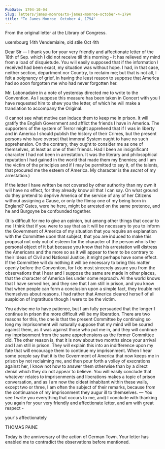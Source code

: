 ```yaml
---
PubDate: 1794-10-04
Slug: letters/james-monroe/to-james-monroe-october-4-1794
title: "To James Monroe  October 4, 1794"
---
```


   From the original letter at the Library of Congress.
   
   uxembourg 14th Vendemiaire, old stile Oct 4th

   Dear Sir &mdash;  I thank you for your very friendly and affectionate letter of 
   the 18th of Sep. which I did not receive till this morning  - It
   has relieved my mind from a load of disquietude. You will easily supposed
   that if the information I received had been exact, my situation was
   without hope. I had, in that case, neither section, department nor Country,
   to reclaim me; but that is not all, I felt a poignancy of grief, in having
   the least reason to suppose that America had so soon forgotten me who had
   never forgotten her.

   Mr. Labonadaire in a note of yesterday directed me to write to the
   Convention. As I suppose this measure has been taken in Concert with you
   I have requested him to shew you the letter, of which he will make a
   translation to accompany the Original.

   (I cannot see what motive can induce them to keep me in prison. It will
   gratify the English Government and afflict the friends I have in America.
   The supporters of the system of Terror might apprehend that if I was in
   liberty and in America I should publish the history of their Crimes, but
   the present persons who have overset that immoral System ought to have no
   such apprehension. On the contrary, they ought to consider me as one of
   themselves, at least as one of their friends. Had I been an insignificant
   character I had not been in arrestation. It was the literary and
   philosophical reputation I had gained in the world that made them my
   Enemies; and I am the victim of the principles and if I may be permitted
   to say it, of the talents, that procured me the esteem of America. My
   character is the *secret* of my arrestation.)

   If the letter I have written be not covered by other authority than my own
   it will have no effect, for they already know all that I can say. On what
   ground do they pretend to deprive America of the service of any of her
   Citizens without assigning a Cause, or only the flimsy one of my being
   born in England? Gates, were he here, might be arrested on the same
   pretence, and he and Burgoyne be confounded together.

   (It is difficult for me to give an opinion, but among other things that
   occur to me I think that if you were to say that as it will be necessary
   to you to inform the Government of America of my situation that you require an
   explanation with the Committee upon that subject, that you are induced to
   make this proposal not only out of esteem for the character of the person
   who is the personal object of it but because you know that his
   arrestation will distress the Americans and the more so as it will appear
   to them to be contrary to their Ideas of Civil and National Justice, it
   might perhaps have some effect. If the Committee will do nothing it will be 
   necessary to bring this matter openly before the Convention, for I do most 
   sincerely assure you from the observations that I hear and I suppose the same 
   are made in other places, that the character of America lies under some
   reproach. All the world knows that I have served her, and they see that I am 
   still in prison, and you know that when people can form a conclusion upon a
   simple fact, they trouble not themselves about reasons. I had rather that
   America cleared herself of all suspicion of ingratitude though I were to
   be the victim.

   You advise me to have patience, but I am fully persuaded that the longer I
   continue in prison the more difficult will be my liberation. There are two
   reasons for this, the one is that the present Committee by continuing so
   long my imprisonment will naturally suppose that my mind will be soured
   against them, as it was against those who put me in, and they will
   continue my imprisonment from the same apprehensions as the former
   Committee did. The other reason is, that it is now about two months since
   your arrival and I am still in prison. They will explain this into an
   indifference upon my fate that will encourage them to continue my
   imprisonment. When I hear some people say that it is the Government of America 
   that now keeps me in prison by not reclaiming me, and then pour forth a volley 
   of execrations against her, I know not how to answer them otherwise than by a
   direct denial which they do not appear to believe. You will easily conclude that 
   whatever relates to imprisonments and
   liberations makes a topic of prison conversation, and as I am now the
   oldest inhabitant within these walls, except two or three, I am often the
   subject of their remarks, because from the continuance of my imprisonment
   they augur ill to themselves. &mdash; You see I write you everything that occurs
   to me, and) I conclude with thanking you again for your very friendly and
   affectionate letter, and am with great respect -

   your's affectionately

   THOMAS PAINE

   Today is the anniversary of the action of German Town. Your letter has
   enabled me to contradict the observations before mentioned.

  
